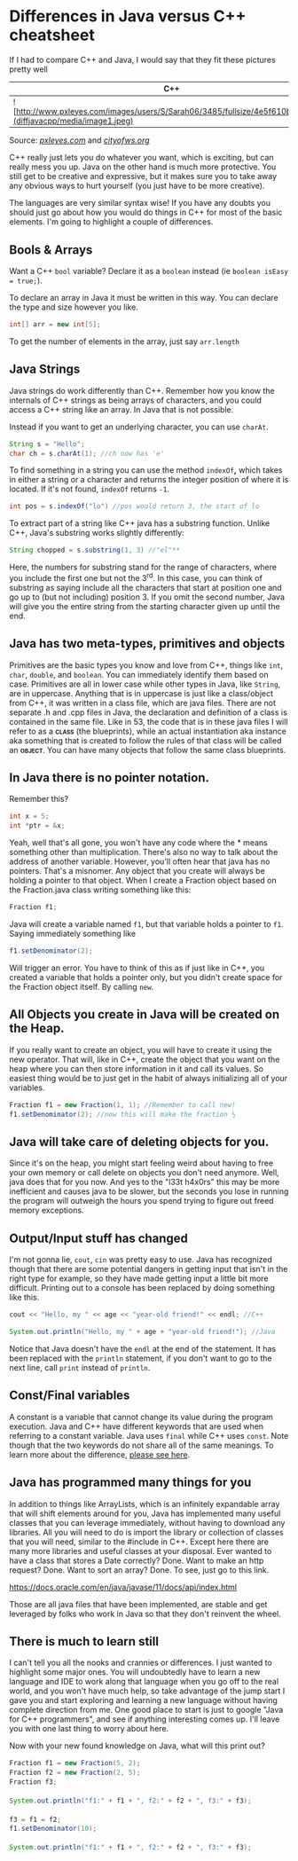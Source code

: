 # Differences in Java versus C++ cheatsheet

If I had to compare C++ and Java, I would say that they fit these
pictures pretty well

| C++                                                                                                             | Java                                                                                                  |
| --------------------------------------------------------------------------------------------------------------- | ----------------------------------------------------------------------------------------------------- |
| ![http://www.pxleyes.com/images/users/S/Sarah06/3485/fullsize/4e5f610b59f3a.jpg](diffjavacpp/media/image1.jpeg) | ![http://www.cityofws.org/portals/0/images/police/storytime2\_233.jpg](diffjavacpp/media/image2.jpeg) |
Source: *[pxleyes.com](http://www.pxleyes.com/images/users/S/Sarah06/3485/fullsize/4e5f610b59f3a.jpg)* and *[cityofws.org](http://www.cityofws.org/portals/0/images/police/storytime2\_233.jpg)*

C++ really just lets you do whatever you want, which is exciting, but
can really mess you up. Java on the other hand is much more protective.
You still get to be creative and expressive, but it makes sure you to
take away any obvious ways to hurt yourself (you just have to be more
creative).

The languages are very similar syntax wise\! If you have any doubts you
should just go about how you would do things in C++ for most of the
basic elements. I'm going to highlight a couple of differences.

## Bools & Arrays

Want a C++ ```bool``` variable? Declare it as a ```boolean``` instead (ie
```boolean isEasy = true;```).

To declare an array in Java it must be written in this way. You can
declare the type and size however you like.

```java
int[] arr = new int[5];
```

To get the number of elements in the array, just say ```arr.length```

## Java Strings

Java strings do work differently than C++. Remember how you know the
internals of C++ strings as being arrays of characters, and you could
access a C++ string like an array. In Java that is not possible.

Instead if you want to get an underlying character, you can use
```charAt```.

```java
String s = "Hello";
char ch = s.charAt(1); //ch now has 'e'
```

To find something in a string you can use the method ```indexOf```**,**
which takes in either a string or a character and returns the integer
position of where it is located. If it's not found, ```indexOf``` returns
```-1```.

```java
int pos = s.indexOf("lo") //pos would return 3, the start of lo
```

To extract part of a string like C++ java has a substring function.
Unlike C++, Java's substring works slightly differently:

```java
String chopped = s.substring(1, 3) //"el"**
```

Here, the numbers for substring stand for the range of characters, where
you include the first one but not the 3<sup>rd</sup>. In this case, you
can think of substring as saying include all the characters that start
at position one and go up to (but not including) position 3. If you omit
the second number, Java will give you the entire string from the
starting character given up until the end.

## Java has two meta-types, primitives and objects

Primitives are the basic types you know and love from C++, things like
```int```, ```char```, ```double```, and ```boolean```. You can immediately identify
them based on case. Primitives are all in lower case while other types
in Java, like ```String```, are in uppercase. Anything that is in uppercase
is just like a class/object from C++, it was written in a class file,
which are java files. There are not separate .h and .cpp files in Java,
the declaration and definition of a class is contained in the same file.
Like in 53, the code that is in these java files I will refer to as a
**<span class="smallcaps">class</span>** (the blueprints), while an
actual instantiation aka instance aka something that is created to
follow the rules of that class will be called an
**<span class="smallcaps">object</span>**. You can have many objects
that follow the same class blueprints.

## In Java there is no pointer notation.

Remember this?

```cpp
int x = 5;
int *ptr = &x;
```

Yeah, well that's all gone, you won't have any code where the \* means
something other than multiplication. There's also no way to talk about
the address of another variable. However, you'll often hear that java
has no pointers. That's a misnomer. Any object that you create will
always be holding a pointer to that object. When I create a Fraction
object based on the Fraction.java class writing something like this:

```java
Fraction f1;
```

Java will create a variable named ```f1```, but that variable holds a
pointer to ```f1```. Saying immediately something like

```java
f1.setDenominator(2);
```

Will trigger an error. You have to think of this as if just like in C++,
you created a variable that holds a pointer only, but you didn't create
space for the Fraction object itself. By calling ```new```.

## All Objects you create in Java will be created on the Heap.

If you really want to create an object, you will have to create it using
the new operator. That will, like in C++, create the object that you
want on the heap where you can then store information in it and call its
values. So easiest thing would be to just get in the habit of always
initializing all of your variables.

```java
Fraction f1 = new Fraction(1, 1); //Remember to call new!
f1.setDenominator(2); //now this will make the fraction ½
```

## Java will take care of deleting objects for you.

Since it's on the heap, you might start feeling weird about having to
free your own memory or call delete on objects you don't need anymore.
Well, java does that for you now. And yes to the "l33t h4x0rs" this may
be more inefficient and causes java to be slower, but the seconds you
lose in running the program will outweigh the hours you spend trying to
figure out freed memory exceptions.

## Output/Input stuff has changed

I'm not gonna lie, ```cout```, ```cin``` was pretty easy to use. Java has
recognized though that there are some potential dangers in getting input
that isn't in the right type for example, so they have made getting
input a little bit more difficult. Printing out to a console has been
replaced by doing something like this.

```cpp
cout << "Hello, my " << age << "year-old friend!" << endl; //C++
```

```java
System.out.println("Hello, my " + age + "year-old friend!"); //Java
```

Notice that Java doesn't have the ```endl``` at the end of the statement. It
has been replaced with the ```println``` statement, if you don't want to go
to the next line, call ```print``` instead of ```println```.

## Const/Final variables

A constant is a variable that cannot change its value during the program execution.
Java and C++ have different keywords that are used when referring to a constant 
variable. Java uses ```final``` while C++ uses ```const```. Note though that the
two keywords do not share all of the same meanings.  To learn more about the
difference, [please see here](https://stackoverflow.com/questions/4971286/javas-final-vs-cs-const#:~:text=Java%20final%20is%20equivalent%20to,i.e.&text=Aside%20from%20having%20certain%20and,to%20be%20initialized%20on%20declaration!).  

## Java has programmed many things for you

In addition to things like ArrayLists, which is an infinitely expandable
array that will shift elements around for you, Java has implemented many
useful classes that you can leverage immediately, without having to
download any libraries. All you will need to do is import the library or
collection of classes that you will need, similar to the \#include in
C++. Except here there are many more libraries and useful classes at
your disposal. Ever wanted to have a class that stores a Date correctly?
Done. Want to make an http request? Done. Want to sort an array? Done.
To see, just go to this link.

<https://docs.oracle.com/en/java/javase/11/docs/api/index.html>

Those are all java files that have been implemented, are stable and get
leveraged by folks who work in Java so that they don't reinvent the
wheel.

## There is much to learn still

I can't tell you all the nooks and crannies or differences. I just
wanted to highlight some major ones. You will undoubtedly have to learn
a new language and IDE to work along that language when you go off to
the real world, and you won't have much help, so take advantage of the
jump start I gave you and start exploring and learning a new language
without having complete direction from me. One good place to start is
just to google "Java for C++ programmers", and see if anything
interesting comes up. I'll leave you with one last thing to worry about
here.

Now with your new found knowledge on Java, what will this print out?

```java
Fraction f1 = new Fraction(5, 2);
Fraction f2 = new Fraction(2, 5);
Fraction f3;

System.out.println("f1:" + f1 + ", f2:" + f2 + ", f3:" + f3);

f3 = f1 = f2;
f1.setDenominator(10);

System.out.println("f1:" + f1 + ", f2:" + f2 + ", f3:" + f3);
```
